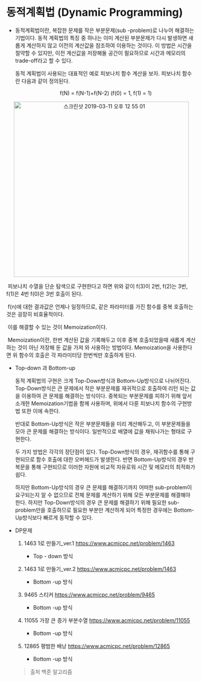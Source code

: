 # 동적계획법 (Dynamic Programming)

* 동적계획법이란, 복잡한 문제를 작은 부분문제(sub -problem)로 나누어 해결하는 기법이다. 동적 계획법의 특징 중 하나는 이미 계산된 부분문제가 다시 발생하면 새롭게 계산하지 않고 이전의 계산값을 참조하여 이용하는 것이다. 이 방법은 시간을 절약할 수 있지만, 이전 계산값을 저장해둘 공간이 필요하므로 시간과 메모리의 trade-off라고 할 수 있다.

  동적 계획법이 사용되는 대표적인 예로 피보나치 함수 계산을 보자. 피보나치 함수란 다음과 같이 정의된다.

  <center> f(N) = f(N-1)+f(N-2) (f(0) = 1, f(1) = 1) </center>

<center><img width="464" alt="스크린샷 2019-03-11 오후 12 55 01" src="https://user-images.githubusercontent.com/48287388/54100154-695e7e80-4400-11e9-896f-15d9848ee6b8.png"></center>



​	피보나치 수열을 단순 탐색으로 구현한다고 하면 위와 같이 f(3)이 2번, f(2)는 3번, f(1)은 4번 f(0)은 3번 호출이 된다.

​	f(n)에 대한 결과값은 언제나 일정하므로, 같은 파라미터를 가진 함수를 중복 호출하는것은 굉장히 비효율적이다. 

​	이를 해결할 수 있는 것이 Memoization이다.

​	Memoization이란, 한번 계산된 값을 기록해두고 이후 중복 호출되었을때 새롭게 계산하는 것이 아닌 저장해 둔 값을 가져	와 사용하는 방법이다. Memoization을 사용한다면 위 함수의 호출은 각 파라미터당 한번씩만 호출하게 된다.



* Top-down 과 Bottom-up

  동적 계획법의 구현은 크게 Top-Down방식과 Bottom-Up방식으로 나뉘어진다. Top-Down방식은 큰 문제에서 작은 부분문제를 재귀적으로 호출하여 리턴 되는 값을 이용하여 큰 문제를 해결하는 방식이다. 중복되는 부분문제를 피하기 위해 앞서 소개한 Memoization기법을 함께 사용하며, 위에서 다룬 피보나치 함수의 구현방법 또한 이에 속한다.

  반대로 Bottom-Up방식은 작은 부분문제들을 미리 계산해두고, 이 부분문제들을 모아 큰 문제를 해결하는 방식이다. 일반적으로 배열에 값을 채워나가는 형태로 구현한다.

  두 가지 방법은 각각의 장단점이 있다. Top-Down방식의 경우, 재귀함수를 통해 구현되므로 함수 호출에 대한 오버헤드가 발생한다. 반면 Bottom-Up방식의 경우 반복문을 통해 구현되므로 이러한 자원에 비교적 자유로워 시간 및 메모리의 최적화가 쉽다.

  하지만 Bottom-Up방식의 경우 큰 문제를 해결하기까지 어떠한 sub-problem이 요구되는지 알 수 없으므로 전체 문제를 계산하기 위해 모든 부분문제를 해결해야 한다. 하지만 Top-Down방식의 경우 큰 문제를 해결하기 위해 필요한 sub-problem만을 호출하므로 필요한 부분만 계산하게 되어 특정한 경우에는 Bottom-Up방식보다 빠르게 동작할 수 있다.



* DP문제 

  1. 1463 1로 만들기_ver.1  <https://www.acmicpc.net/problem/1463>
     - Top - down 방식

  2. 1463 1로 만들기_ver.2  <https://www.acmicpc.net/problem/1463>
     - Bottom -up 방식

  3. 9465 스티커 <https://www.acmicpc.net/problem/9465>
     - Bottom -up 방식

  4. 11055 가장 큰 증가 부분수열 <https://www.acmicpc.net/problem/11055>
     - Bottom -up 방식

  5. 12865 평범한 배낭 <https://www.acmicpc.net/problem/12865>
     - Bottom -up 방식

  

  > 출처 백준 알고리즘



